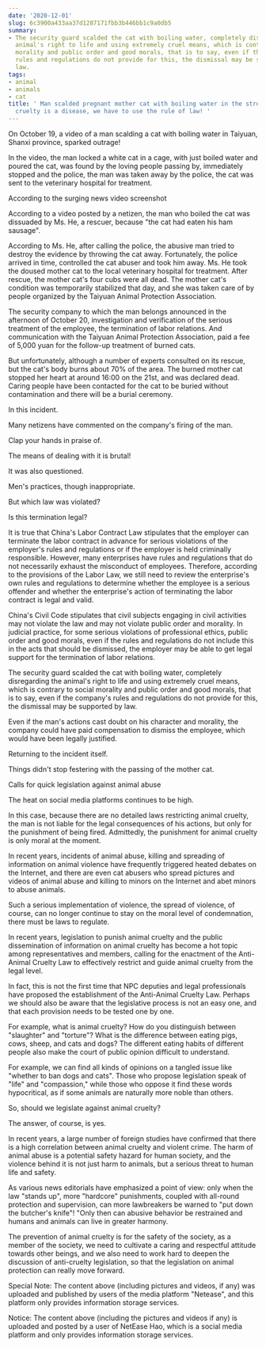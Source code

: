 ```yaml
---
date: '2020-12-01'
slug: 6c3900a433aa37d1287171fbb3b446bb1c9a0db5
summary:
- The security guard scalded the cat with boiling water, completely disregarding the
  animal's right to life and using extremely cruel means, which is contrary to social
  morality and public order and good morals, that is to say, even if the company's
  rules and regulations do not provide for this, the dismissal may be supported by
  law.
tags:
- animal
- animals
- cat
title: ' Man scalded pregnant mother cat with boiling water in the street: Animal
  cruelty is a disease, we have to use the rule of law! '
---
```


   
On October 19, a video of a man scalding a cat with boiling water in Taiyuan, Shanxi province, sparked outrage!

In the video, the man locked a white cat in a cage, with just boiled water and poured the cat, was found by the loving people passing by, immediately stopped and the police, the man was taken away by the police, the cat was sent to the veterinary hospital for treatment.  

  
  

According to the surging news video screenshot

According to a video posted by a netizen, the man who boiled the cat was dissuaded by Ms. He, a rescuer, because "the cat had eaten his ham sausage".

According to Ms. He, after calling the police, the abusive man tried to destroy the evidence by throwing the cat away.
Fortunately, the police arrived in time, controlled the cat abuser and took him away. Ms. He took the doused mother cat to the local veterinary hospital for treatment. After rescue, the mother cat's four cubs were all dead. The mother cat's condition was temporarily stabilized that day, and she was taken care of by people organized by the Taiyuan Animal Protection Association.

  
  

The security company to which the man belongs announced in the afternoon of October 20, investigation and verification of the serious treatment of the employee, the termination of labor relations. And communication with the Taiyuan Animal Protection Association, paid a fee of 5,000 yuan for the follow-up treatment of burned cats.

  

  

But unfortunately, although a number of experts consulted on its rescue, but the cat's body burns about 70% of the area. The burned mother cat stopped her heart at around 16:00 on the 21st, and was declared dead. Caring people have been contacted for the cat to be buried without contamination and there will be a burial ceremony.

In this incident.

Many netizens have commented on the company's firing of the man.

Clap your hands in praise of.

The means of dealing with it is brutal!

  

  

  
  

It was also questioned.

Men's practices, though inappropriate.

But which law was violated?

Is this termination legal?

It is true that China's Labor Contract Law stipulates that the employer can terminate the labor contract in advance for serious violations of the employer's rules and regulations or if the employer is held criminally responsible. However, many enterprises have rules and regulations that do not necessarily exhaust the misconduct of employees. Therefore, according to the provisions of the Labor Law, we still need to review the enterprise's own rules and regulations to determine whether the employee is a serious offender and whether the enterprise's action of terminating the labor contract is legal and valid.  

China's Civil Code stipulates that civil subjects engaging in civil activities may not violate the law and may not violate public order and morality. In judicial practice, for some serious violations of professional ethics, public order and good morals, even if the rules and regulations do not include this in the acts that should be dismissed, the employer may be able to get legal support for the termination of labor relations.

The security guard scalded the cat with boiling water, completely disregarding the animal's right to life and using extremely cruel means, which is contrary to social morality and public order and good morals, that is to say, even if the company's rules and regulations do not provide for this, the dismissal may be supported by law.

Even if the man's actions cast doubt on his character and morality, the company could have paid compensation to dismiss the employee, which would have been legally justified.

Returning to the incident itself.

Things didn't stop festering with the passing of the mother cat.

Calls for quick legislation against animal abuse

The heat on social media platforms continues to be high.

  
  

In this case, because there are no detailed laws restricting animal cruelty, the man is not liable for the legal consequences of his actions, but only for the punishment of being fired. Admittedly, the punishment for animal cruelty is only moral at the moment.

In recent years, incidents of animal abuse, killing and spreading of information on animal violence have frequently triggered heated debates on the Internet, and there are even cat abusers who spread pictures and videos of animal abuse and killing to minors on the Internet and abet minors to abuse animals.

Such a serious implementation of violence, the spread of violence, of course, can no longer continue to stay on the moral level of condemnation, there must be laws to regulate.

In recent years, legislation to punish animal cruelty and the public dissemination of information on animal cruelty has become a hot topic among representatives and members, calling for the enactment of the Anti-Animal Cruelty Law to effectively restrict and guide animal cruelty from the legal level.

  
  

In fact, this is not the first time that NPC deputies and legal professionals have proposed the establishment of the Anti-Animal Cruelty Law. Perhaps we should also be aware that the legislative process is not an easy one, and that each provision needs to be tested one by one.

For example, what is animal cruelty? How do you distinguish between "slaughter" and "torture"? What is the difference between eating pigs, cows, sheep, and cats and dogs? The different eating habits of different people also make the court of public opinion difficult to understand.

For example, we can find all kinds of opinions on a tangled issue like "whether to ban dogs and cats". Those who propose legislation speak of "life" and "compassion," while those who oppose it find these words hypocritical, as if some animals are naturally more noble than others.

So, should we legislate against animal cruelty?

The answer, of course, is yes.

  
  

In recent years, a large number of foreign studies have confirmed that there is a high correlation between animal cruelty and violent crime. The harm of animal abuse is a potential safety hazard for human society, and the violence behind it is not just harm to animals, but a serious threat to human life and safety.

  
  

As various news editorials have emphasized a point of view: only when the law "stands up", more "hardcore" punishments, coupled with all-round protection and supervision, can more lawbreakers be warned to "put down the butcher's knife"! "Only then can abusive behavior be restrained and humans and animals can live in greater harmony.

The prevention of animal cruelty is for the safety of the society, as a member of the society, we need to cultivate a caring and respectful attitude towards other beings, and we also need to work hard to deepen the discussion of anti-cruelty legislation, so that the legislation on animal protection can really move forward.

Special Note: The content above (including pictures and videos, if any) was uploaded and published by users of the media platform "Netease", and this platform only provides information storage services.

Notice: The content above (including the pictures and videos if any) is
uploaded and posted by a user of NetEase Hao, which is a social media platform
and only provides information storage services.

 
        
